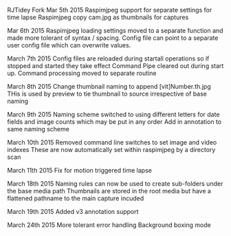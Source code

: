 RJTidey Fork
Mar 5th 2015
Raspimjpeg support for separate settings for time lapse
Raspimjpeg copy cam.jpg as thumbnails for captures

Mar 6th 2015
Raspimjpeg loading settings moved to a separate function and
made more tolerant of syntax / spacing. Config file can point to
a separate user config file which can overwrite values.

March 7th 2015
Config files are reloaded during startall operations so if stopped and started
they take effect
Command Pipe cleared out during start up.
Command processing moved to separate routine

March 8th 2015
Change thumbnail naming to append [vit]Number.th.jpg
THis is used by preview to tie thumbnail to source irrespective of base naming

March 9th 2015
Naming scheme switched to using different letters for date fields and image counts
which may be put in any order
Add in annotation to same naming scheme

March 10th 2015
Removed command line switches to set image and video indexes
These are now automatically set within raspimjpeg by a directory scan

March 11th 2015
Fix for motion triggered time lapse

March 18th 2015
Naming rules can now be used to create sub-folders under the base media path
Thumbnails are stored in the root media but have a flattened pathname to the main capture incuded

March 19th 2015
Added v3 annotation support

March 24th 2015
More tolerant error handling
Background boxing mode
